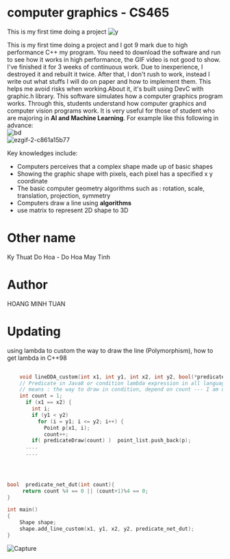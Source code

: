 # computer graphics - CS465
This is my first time doing a project
![y](https://user-images.githubusercontent.com/86332370/142972501-b48d4257-53a3-42aa-b16a-40c2f6289ab3.gif)  

This is my first time doing a project and I got 9 mark due to high performance C++ my program. You need to download the software and run to see how it works in high performance, the GIF video is not good to show.
I've finished it for 3 weeks of continuous work.  Due to inexperience, I destroyed it and rebuilt it twice.  After that, I don't rush to work, instead I write out what stuffs I will do on paper and how to implement them.  This helps me avoid risks when working.About it, it's built using DevC with graphic.h library. This software simulates how a computer graphics program works. Through this, students understand how computer graphics and computer vision programs work. It is very useful for those of student who are majoring in **AI and Machine Learning**. For example like this following in advance:  
![bd](https://user-images.githubusercontent.com/86332370/142972309-d543dd27-48cd-4191-a7b9-3b941675bb76.gif)  
![ezgif-2-c861a15b77](https://user-images.githubusercontent.com/86332370/156929164-7e6ee0bd-da47-4874-b0a8-dfba280d7d20.gif)

Key knowledges include:  
- Computers perceives that a complex shape made up of basic shapes
- Showing the graphic shape with pixels, each pixel has a specified x y coordinate
- The basic computer geometry algorithms such as : rotation, scale, translation, projection, symmetry
- Computers draw a line using **algorithms**
- use matrix to represent 2D shape to 3D

# Other name
Ky Thuat Do Hoa - Do Hoa May Tinh
# Author
HOANG MINH TUAN
# Updating
using lambda to custom the way to draw the line (Polymorphism), how to get lambda in C++98  
```C++
	
	void lineDDA_custom(int x1, int y1, int x2, int y2, bool(*predicateDraw)(int count)  ) { 
  	// Predicate in Java8 or condition lambda expression in all languages
	// means : the way to draw in condition, depend on count --- I am using C++98 , there is no lambda
	int count = 1;
	  if (x1 == x2) {
	    int i;
	    if (y1 < y2)
	      for (i = y1; i <= y2; i++) {
	        Point p(x1, i);
	        count++; 
		if( predicateDraw(count) )  point_list.push_back(p);
	  ....
	  ....
	
	
```
```C++

bool  predicate_net_dut(int count){
     return count %4 == 0 || (count+1)%4 == 0;
}

int main()
{		
	Shape shape;
	shape.add_line_custom(x1, y1, x2, y2, predicate_net_dut);
}
```
![Capture](https://user-images.githubusercontent.com/86332370/162718042-f5cabc68-ea23-471f-838f-d8922f0189db.PNG)

